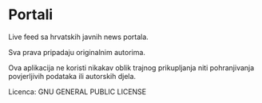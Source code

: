 # Portali
Live feed sa hrvatskih javnih news portala.

Sva prava pripadaju originalnim autorima.

Ova aplikacija ne koristi nikakav oblik trajnog prikupljanja niti pohranjivanja povjerljivih podataka ili autorskih djela.

Licenca: GNU GENERAL PUBLIC LICENSE
